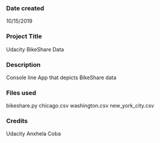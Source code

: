 ### Date created
10/15/2019

### Project Title
Udacity BikeShare Data

### Description
Console line App that depicts BikeShare data

### Files used
bikeshare.py
chicago.csv
washington.csv
new_york_city.csv

### Credits
Udacity
Anxhela Coba